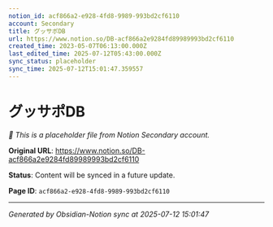 ```yaml
---
notion_id: acf866a2-e928-4fd8-9989-993bd2cf6110
account: Secondary
title: グッサポDB
url: https://www.notion.so/DB-acf866a2e9284fd89989993bd2cf6110
created_time: 2023-05-07T06:13:00.000Z
last_edited_time: 2025-07-12T05:43:00.000Z
sync_status: placeholder
sync_time: 2025-07-12T15:01:47.359557
---
```


# グッサポDB

*🔄 This is a placeholder file from Notion Secondary account.*

**Original URL**: https://www.notion.so/DB-acf866a2e9284fd89989993bd2cf6110

**Status**: Content will be synced in a future update.

**Page ID**: `acf866a2-e928-4fd8-9989-993bd2cf6110`

---

*Generated by Obsidian-Notion sync at 2025-07-12 15:01:47*

